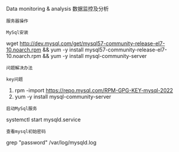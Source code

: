 Data monitoring & analysis
数据监控及分析

`服务器操作`

``MySql安装``

wget http://dev.mysql.com/get/mysql57-community-release-el7-10.noarch.rpm &&
yum -y install mysql57-community-release-el7-10.noarch.rpm &&
yum -y install mysql-community-server

``问题解决办法``

```key问题```
1. rpm -import https://repo.mysql.com/RPM-GPG-KEY-mysql-2022
2. yum -y install mysql-community-server

``启动MySql服务``

systemctl start mysqld.service

```查看mysql初始密码```

grep "password" /var/log/mysqld.log